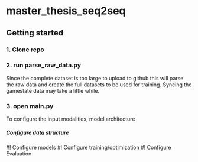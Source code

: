 # master_thesis_seq2seq

## Getting started

### 1. Clone repo

### 2. run parse_raw_data.py

Since the complete dataset is too large to upload to github this will parse		
the raw data and create the full datasets to be used for training. Syncing the gamestate data may take a little while. 

### 3. open main.py


To configure the input modalities, model architecture

##### Configure data structure
#! Configure models
#! Configure training/optimization
#! Configure Evaluation
